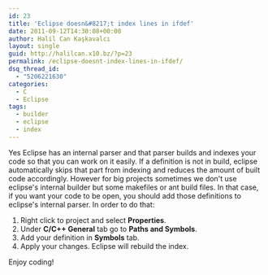```yaml
---
id: 23
title: 'Eclipse doesn&#8217;t index lines in ifdef'
date: 2011-09-12T14:30:08+00:00
author: Halil Can Kaşkavalcı
layout: single
guid: http://halilcan.x10.bz/?p=23
permalink: /eclipse-doesnt-index-lines-in-ifdef/
dsq_thread_id:
  - "5206221630"
categories:
  - C
  - Eclipse
tags:
  - builder
  - eclipse
  - index
---
```

Yes Eclipse has an internal parser and that parser builds and indexes your code so that you can work on it easily. If a definition is not in build, eclipse automatically skips that part from indexing and reduces the amount of built code accordingly. However for big projects sometimes we don't use eclipse's internal builder but some makefiles or ant build files. In that case, if you want your code to be open, you should add those definitions to eclipse's internal parser. In order to do that:

  1. Right click to project and select **Properties**.
  2. Under **C/C++ General** tab go to **Paths and Symbols**.
  3. Add your definition in **Symbols** tab.
  4. Apply your changes. Eclipse will rebuild the index.

Enjoy coding!